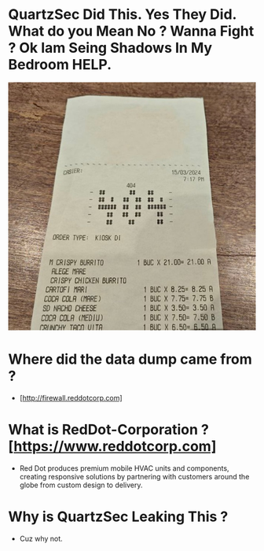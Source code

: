 # QuartzSec Did This. Yes They Did. What do you Mean No ? Wanna Fight ? Ok Iam Seing Shadows In My Bedroom HELP.

<div>
<img src="photo_2024-03-16_04-59-14.jpg"/>
</div>

# Where did the data dump came from ? 
- [http://firewall.reddotcorp.com]

# What is RedDot-Corporation ? [https://www.reddotcorp.com]
- Red Dot produces premium mobile HVAC units and components, creating responsive solutions by partnering with customers around the globe from custom design to delivery.

# Why is QuartzSec Leaking This ?
- Cuz why not.
